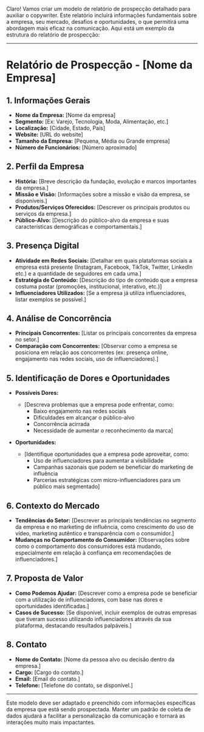 Claro! Vamos criar um modelo de relatório de prospecção detalhado para auxiliar o copywriter. Este relatório incluirá informações fundamentais sobre a empresa, seu mercado, desafios e oportunidades, o que permitirá uma abordagem mais eficaz na comunicação. Aqui está um exemplo da estrutura do relatório de prospecção:

---

# Relatório de Prospecção - [Nome da Empresa]

## 1. Informações Gerais

- **Nome da Empresa:** [Nome da empresa]
- **Segmento:** [Ex: Varejo, Tecnologia, Moda, Alimentação, etc.]
- **Localização:** [Cidade, Estado, País]
- **Website:** [URL do website]
- **Tamanho da Empresa:** [Pequena, Média ou Grande empresa]
- **Número de Funcionários:** [Número aproximado]

## 2. Perfil da Empresa

- **História:** [Breve descrição da fundação, evolução e marcos importantes da empresa.]
- **Missão e Visão:** [Informações sobre a missão e visão da empresa, se disponíveis.]
- **Produtos/Serviços Oferecidos:** [Descrever os principais produtos ou serviços da empresa.]
- **Público-Alvo:** [Descrição do público-alvo da empresa e suas características demográficas e comportamentais.]

## 3. Presença Digital

- **Atividade em Redes Sociais:** [Detalhar em quais plataformas sociais a empresa está presente (Instagram, Facebook, TikTok, Twitter, LinkedIn etc.) e a quantidade de seguidores em cada uma.]
- **Estratégia de Conteúdo:** [Descrição do tipo de conteúdo que a empresa costuma postar (promoções, institucional, interativo, etc.)]
- **Influenciadores Utilizados:** [Se a empresa já utiliza influenciadores, listar exemplos se possível.]

## 4. Análise de Concorrência

- **Principais Concorrentes:** [Listar os principais concorrentes da empresa no setor.]
- **Comparação com Concorrentes:** [Observar como a empresa se posiciona em relação aos concorrentes (ex: presença online, engajamento nas redes sociais, uso de influenciadores).]

## 5. Identificação de Dores e Oportunidades

- **Possíveis Dores:** 
  - [Descreva problemas que a empresa pode enfrentar, como:
    - Baixo engajamento nas redes sociais
    - Dificuldades em alcançar o público-alvo
    - Concorrência acirrada
    - Necessidade de aumentar o reconhecimento da marca]
  
- **Oportunidades:**
  - [Identifique oportunidades que a empresa pode aproveitar, como:
    - Uso de influenciadores para aumentar a visibilidade
    - Campanhas sazonais que podem se beneficiar do marketing de influência
    - Parcerias estratégicas com micro-influenciadores para um público mais segmentado]

## 6. Contexto do Mercado

- **Tendências do Setor:** [Descrever as principais tendências no segmento da empresa e no marketing de influência, como crescimento do uso de vídeo, marketing autêntico e transparência com o consumidor.]
- **Mudanças no Comportamento do Consumidor:** [Observações sobre como o comportamento dos consumidores está mudando, especialmente em relação à confiança em recomendações de influenciadores.]

## 7. Proposta de Valor

- **Como Podemos Ajudar:** [Descrever como a empresa pode se beneficiar com a utilização de influenciadores, com base nas dores e oportunidades identificadas.]
- **Casos de Sucesso:** [Se disponível, incluir exemplos de outras empresas que tiveram sucesso utilizando influenciadores através da sua plataforma, destacando resultados palpáveis.]

## 8. Contato

- **Nome do Contato:** [Nome da pessoa alvo ou decisão dentro da empresa.]
- **Cargo:** [Cargo do contato.]
- **Email:** [Email do contato.]
- **Telefone:** [Telefone do contato, se disponível.]

---

Este modelo deve ser adaptado e preenchido com informações específicas da empresa que está sendo prospectada. Manter um padrão de coleta de dados ajudará a facilitar a personalização da comunicação e tornará as interações muito mais impactantes.
